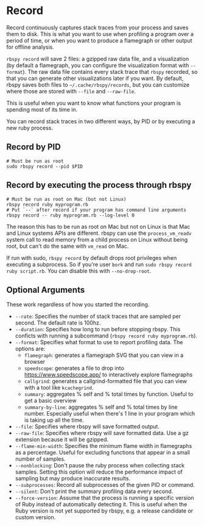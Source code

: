 # Record

Record continuously captures stack traces from your process and saves them to disk. This is what you want to use when profiling a program over a period of time, or when you want to produce a flamegraph or other output for offline analysis.

`rbspy record` will save 2 files: a gzipped raw data file, and a visualization (by default a flamegraph, you can configure the visualization format with `--format`). The raw data file contains every stack trace that `rbspy` recorded, so that you can generate other visualizations later if you want. By default, rbspy saves both files to `~/.cache/rbspy/records`, but you can customize where those are stored with `--file` and `--raw-file`.

This is useful when you want to know what functions your program is spending most of its time in.

You can record stack traces in two different ways, by PID or by executing a new ruby process.

## Record by PID

```
# Must be run as root
sudo rbspy record --pid $PID
```

## Record by executing the process through rbspy

```
# Must be run as root on Mac (but not Linux)
rbspy record ruby myprogram.rb
# Put `--` after record if your program has command line arguments
rbspy record -- ruby myprogram.rb --log-level 0
```

The reason this has to be run as root on Mac but not on Linux is that Mac and Linux systems APIs are different. rbspy can use the `process_vm_readv` system call to read memory from a child process on Linux without being root, but can't do the same with `vm_read` on Mac.

If run with sudo, `rbspy record` by default drops root privileges when executing a subprocess. So if you're user `bork` and run `sudo rbspy record ruby script.rb`. You can disable this with `--no-drop-root`.

## Optional Arguments

These work regardless of how you started the recording.

 * `--rate`: Specifies the number of stack traces that are sampled per second. The default rate is 100hz.
 * `--duration`: Specifies how long to run before stopping rbspy. This conficts with running a subcommand (`rbspy record ruby myprogram.rb`).
 * `--format`: Specifies what format to use to report profiling data. The options are:
   * `flamegraph`: generates a flamegraph SVG that you can view in a browser
   * `speedscope`: generates a file to drop into https://www.speedscope.app/ to interactively explore flamegraphs
   * `callgrind`: generates a callgrind-formatted file that you can view with a tool like
     `kcachegrind`.
   * `summary`: aggregates % self and % total times by function. Useful to get a basic overview
   * `summary-by-line`: aggregates % self and % total times by line number. Especially useful when
      there's 1 line in your program which is taking up all the time.
 * `--file`: Specifies where rbspy will save formatted output.
 * `--raw-file`: Specifies where rbspy will save formatted data. Use a gz extension because it will be gzipped.
 * `--flame-min-width`: Specifies the minimum flame width in flamegraphs as a percentage. Useful for excluding functions that appear in a small number of samples.
 * `--nonblocking`: Don't pause the ruby process when collecting stack samples. Setting this option will reduce the performance impact of sampling but may produce inaccurate results.
 * `--subprocesses`: Record all subprocesses of the given PID or command.
 * `--silent`: Don't print the summary profiling data every second.
 * `--force-version`: Assume that the process is running a specific version of Ruby instead of automatically detecting it. This is useful when the Ruby version is not yet supported by rbspy, e.g. a release candidate or custom version.
